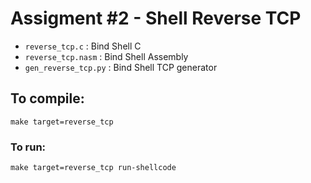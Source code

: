 # Assigment #2 - Shell Reverse TCP

- `reverse_tcp.c` : Bind Shell C
- `reverse_tcp.nasm` : Bind Shell Assembly
- `gen_reverse_tcp.py` : Bind Shell TCP generator

## To compile:
```
make target=reverse_tcp
```

### To run:
```
make target=reverse_tcp run-shellcode
```